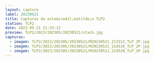 ```yaml
---
layout: capture
label: 20230521
title: Capturas da esta&ccedil;&atilde;o TLP2
station: TLP2
date: 2023-05-21 21:33:12
preview: TLP2/2023/202305/20230521/stack.jpg
capturas:
  - imagem: TLP2/2023/202305/20230521/M20230521_213312_TLP_2P.jpg
  - imagem: TLP2/2023/202305/20230521/M20230521_214516_TLP_2P.jpg
  - imagem: TLP2/2023/202305/20230521/M20230521_214528_TLP_2P.jpg
---
```

